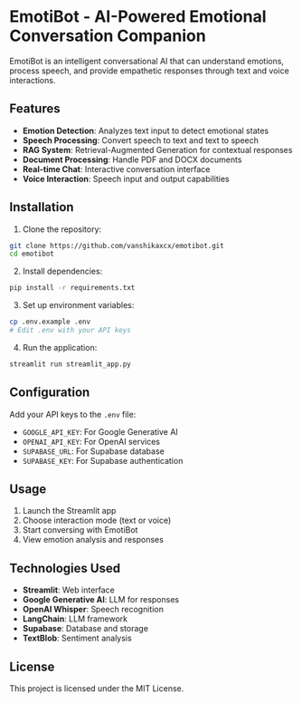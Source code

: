 # EmotiBot - AI-Powered Emotional Conversation Companion

EmotiBot is an intelligent conversational AI that can understand emotions, process speech, and provide empathetic responses through text and voice interactions.

## Features

- **Emotion Detection**: Analyzes text input to detect emotional states
- **Speech Processing**: Convert speech to text and text to speech
- **RAG System**: Retrieval-Augmented Generation for contextual responses
- **Document Processing**: Handle PDF and DOCX documents
- **Real-time Chat**: Interactive conversation interface
- **Voice Interaction**: Speech input and output capabilities

## Installation

1. Clone the repository:
```bash
git clone https://github.com/vanshikaxcx/emotibot.git
cd emotibot
```

2. Install dependencies:
```bash
pip install -r requirements.txt
```

3. Set up environment variables:
```bash
cp .env.example .env
# Edit .env with your API keys
```

4. Run the application:
```bash
streamlit run streamlit_app.py
```

## Configuration

Add your API keys to the `.env` file:
- `GOOGLE_API_KEY`: For Google Generative AI
- `OPENAI_API_KEY`: For OpenAI services
- `SUPABASE_URL`: For Supabase database
- `SUPABASE_KEY`: For Supabase authentication

## Usage

1. Launch the Streamlit app
2. Choose interaction mode (text or voice)
3. Start conversing with EmotiBot
4. View emotion analysis and responses

## Technologies Used

- **Streamlit**: Web interface
- **Google Generative AI**: LLM for responses
- **OpenAI Whisper**: Speech recognition
- **LangChain**: LLM framework
- **Supabase**: Database and storage
- **TextBlob**: Sentiment analysis

## License

This project is licensed under the MIT License.
